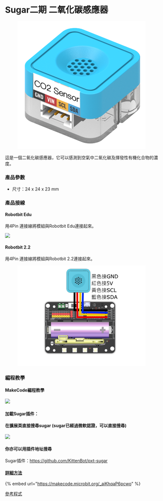 # Sugar二期 二氧化碳感應器

<figure><img src="../../.gitbook/assets/co2_temp.png" alt=""><figcaption></figcaption></figure>

這是一個二氧化碳感應器，它可以感測到空氣中二氧化碳及揮發性有機化合物的濃度。

### 產品參數

* 尺寸：24 x 24 x 23 mm

### 產品接線

#### Robotbit Edu

用4Pin 連接線將模組與Robotbit Edu連接起來。

![](https://kittenbothk.readthedocs.io/en/latest/\_images/env\_wire1.png)

#### Robotbit 2.2

用4Pin 連接線將模組與Robotbit 2.2連接起來。

<figure><img src="../../.gitbook/assets/env_wiring_2.2 (1).png" alt=""><figcaption></figcaption></figure>

### 編程教學

#### MakeCode編程教學

![](https://kittenbothk.readthedocs.io/en/latest/\_images/mcbanner15.png)

#### 加載Sugar插件：

#### 在擴展頁直接搜尋sugar (sugar已經過微軟認證，可以直接搜尋)

![](https://kittenbothk.readthedocs.io/en/latest/\_images/sugar\_search.gif)

#### 你亦可以用插件地址搜尋

Sugar插件：https://github.com/KittenBot/pxt-sugar

#### [詳細方法](../../programmingplatforms/makecode/kittenbotandmakecode.md)

{% embed url="https://makecode.microbit.org/_aiKhqaP6pcwo" %}

[參考程式](https://makecode.microbit.org/\_aiKhqaP6pcwo)
